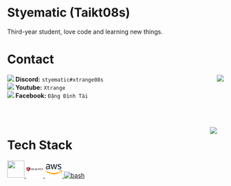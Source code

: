 <p float="left">
    <h1> Styematic (Taikt08s) </h1>
    Third-year student, love code and learning new things.
</p>

<p float="left">
  <h1>Contact</h1>
     <img src="./tenor.gif" align="right"  height=200 width="auto">
  <p float="left">
    <b><img src="https://assets-global.website-files.com/6257adef93867e50d84d30e2/636e0a6a49cf127bf92de1e2_icon_clyde_blurple_RGB.png" width="20"> Discord:</b> <code>styematic#xtrange08s</code> <br>
    <b><img src="https://cdn-icons-png.flaticon.com/256/1384/1384060.png" width="20"> Youtube:</b> <code>Xtrange</code> <br>
    <b><img src="https://upload.wikimedia.org/wikipedia/commons/b/b9/2023_Facebook_icon.svg" width="20"> Facebook:</b> <code>Đặng Đình Tài</code>
    <br> <br> <br> <br>
  </p>
</p>

<p float="left">
  <img src="./tenor-sparkle.gif" align="right">
  <h1> Tech Stack </h1>
  <p float="left">
   <a href="https://angular.io" target="_blank" rel="noreferrer">
    <img src="https://upload.wikimedia.org/wikipedia/commons/thumb/9/9c/IntelliJ_IDEA_Icon.svg/1024px-IntelliJ_IDEA_Icon.svg.png" width="40" height="40"/>
  </a>
  <a href="https://angular.io" target="_blank" rel="noreferrer">
    <img src="https://raw.githubusercontent.com/devicons/devicon/master/icons/angularjs/angularjs-original-wordmark.svg" alt="angularjs" width="40" height="40"/>
  </a>
  <a href="https://aws.amazon.com" target="_blank" rel="noreferrer">
    <img src="https://raw.githubusercontent.com/devicons/devicon/master/icons/amazonwebservices/amazonwebservices-original-wordmark.svg" alt="aws" width="40" height="40"/>
  </a>
  <a href="https://www.gnu.org/software/bash/" target="_blank" rel="noreferrer">
    <img src="https://www.vectorlogo.zone/logos/gnu_bash/gnu_bash-icon.svg" alt="bash" width="40" height="40"/>
  </a>
  </p>
</p>
